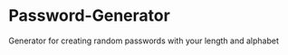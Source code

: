 Password-Generator
==================

Generator for creating random passwords with your length and alphabet
